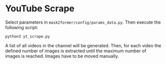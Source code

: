# YouTube Scrape 

Select parameters in `mask2former/config/params_data.py`. Then execute the following script:

```
python3 yt_scrape.py
```

A list of all videos in the channel will be generated. Then, for each video the defined number of images is extracted until the maximum number of images is reached. Images have to be moved manually. 